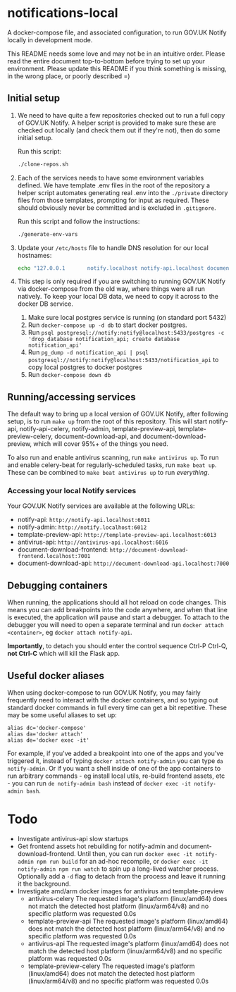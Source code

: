# notifications-local
A docker-compose file, and associated configuration, to run GOV.UK Notify locally in development mode.

This README needs some love and may not be in an intuitive order. Please read the entire document top-to-bottom before trying to set up your environment. Please update this README if you think something is missing, in the wrong place, or poorly described =)

## Initial setup

1) We need to have quite a few repositories checked out to run a full copy of GOV.UK Notify. A helper script is provided to make sure these are checked out locally (and check them out if they're not), then do some initial setup.

    Run this script:
    ```bash
    ./clone-repos.sh
    ```

3) Each of the services needs to have some environment variables defined. We have template .env files in the root of the repository a helper script automates generating real .env into the `./private` directory files from those templates, prompting for input as required. These should obviously never be committed and is excluded in `.gitignore`.
  
    Run this script and follow the instructions:
    ```bash
    ./generate-env-vars
    ```

4) Update your `/etc/hosts` file to handle DNS resolution for our local hostnames:

    ```bash
    echo "127.0.0.1       notify.localhost notify-api.localhost document-download-api.localhost document-download-frontend.localhost template-preview-api.localhost antivirus-api.localhost" | sudo tee -a /etc/hosts
    ```

4) This step is only required if you are switching to running GOV.UK Notify via docker-compose from the old way, where things were all run natively. To keep your local DB data, we need to copy it across to the docker DB service.
   1) Make sure local postgres service is running (on standard port 5432)
   2) Run `docker-compose up -d db` to start docker postgres.
   3) Run `psql postgresql://notify:notify@localhost:5433/postgres -c 'drop database notification_api; create database notification_api'`
   4) Run `pg_dump -d notification_api | psql postgresql://notify:notify@localhost:5433/notification_api` to copy local postgres to docker postgres
   5) Run `docker-compose down db`

## Running/accessing services

The default way to bring up a local version of GOV.UK Notify, after following setup, is to run `make up` from the root of this repository. This will start notify-api, notify-api-celery, notify-admin, template-preview-api, template-preview-celery, document-download-api, and document-download-preview, which will cover 95%+ of the things you need.

To also run and enable antivirus scanning, run `make antivirus up`. To run and enable celery-beat for regularly-scheduled tasks, run `make beat up`. These can be combined to `make beat antivirus up` to run *everything*.

### Accessing your local Notify services

Your GOV.UK Notify services are available at the following URLs:

 - notify-api: `http://notify-api.localhost:6011`
 - notify-admin: `http://notify.localhost:6012`
 - template-preview-api: `http://template-preview-api.localhost:6013`
 - antivirus-api: `http://antivirus-api.localhost:6016`
 - document-download-frontend: `http://document-download-frontend.localhost:7001`
 - document-download-api: `http://document-download-api.localhost:7000`

## Debugging containers

When running, the applications should all hot reload on code changes. This means you can add breakpoints into the code anywhere, and when that line is executed, the application will pause and start a debugger. To attach to the debugger you will need to open a separate terminal and run `docker attach <container>`, eg `docker attach notify-api`.

**Importantly**, to detach you should enter the control sequence Ctrl-P Ctrl-Q, **not Ctrl-C** which will kill the Flask app.

## Useful docker aliases

When using docker-compose to run GOV.UK Notify, you may fairly frequently need to interact with the docker containers, and so typing out standard docker commands in full every time can get a bit repetitive. These may be some useful aliases to set up:

```
alias dc='docker-compose'
alias da='docker attach'
alias de='docker exec -it'
```

For example, if you've added a breakpoint into one of the apps and you've triggered it, instead of typing `docker attach notify-admin` you can type `da notify-admin`. Or if you want a shell inside of one of the app containers to run arbitrary commands - eg install local utils, re-build frontend assets, etc - you can run `de notify-admin bash` instead of `docker exec -it notify-admin bash`.

# Todo

* Investigate antivirus-api slow startups
* Get frontend assets hot rebuilding for notify-admin and document-download-frontend. Until then, you can run `docker exec -it notify-admin npm run build` for an ad-hoc recompile, or `docker exec -it notify-admin npm run watch` to spin up a long-lived watcher process. Optionally add a `-d` flag to detach from the process and leave it running it the background. 
* Investigate amd/arm docker images for antivirus and template-preview
  * antivirus-celery The requested image's platform (linux/amd64) does not match the detected host platform (linux/arm64/v8) and no specific platform was requested        0.0s
  * template-preview-api The requested image's platform (linux/amd64) does not match the detected host platform (linux/arm64/v8) and no specific platform was requested    0.0s
  * antivirus-api The requested image's platform (linux/amd64) does not match the detected host platform (linux/arm64/v8) and no specific platform was requested           0.0s
  * template-preview-celery The requested image's platform (linux/amd64) does not match the detected host platform (linux/arm64/v8) and no specific platform was requested 0.0s

